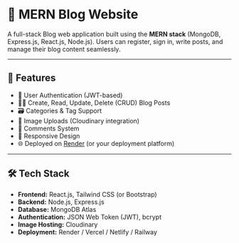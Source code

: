 # 📝 MERN Blog Website

A full-stack Blog web application built using the **MERN stack** (MongoDB, Express.js, React.js, Node.js). Users can register, sign in, write posts, and manage their blog content seamlessly.

---

## 🚀 Features

- 🔐 User Authentication (JWT-based)
- 🧑‍💻 Create, Read, Update, Delete (CRUD) Blog Posts
- 🗃️ Categories & Tag Support
- 📸 Image Uploads (Cloudinary integration)
- 💬 Comments System
- 📱 Responsive Design
- 🌐 Deployed on [Render](https://render.com/) (or your deployment platform)

---

## 🛠️ Tech Stack

- **Frontend:** React.js, Tailwind CSS (or Bootstrap)
- **Backend:** Node.js, Express.js
- **Database:** MongoDB Atlas
- **Authentication:** JSON Web Token (JWT), bcrypt
- **Image Hosting:** Cloudinary
- **Deployment:** Render / Vercel / Netlify / Railway
